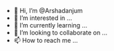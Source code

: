 - 👋 Hi, I’m @Arshadanjum
- 👀 I’m interested in ...
- 🌱 I’m currently learning ...
- 💞️ I’m looking to collaborate on ...
- 📫 How to reach me ...

<!---
Arshadanjum/Arshadanjum is a ✨ special ✨ repository because its `README.md` (this file) appears on your GitHub profile.
You can click the Preview link to take a look at your changes.
--->

